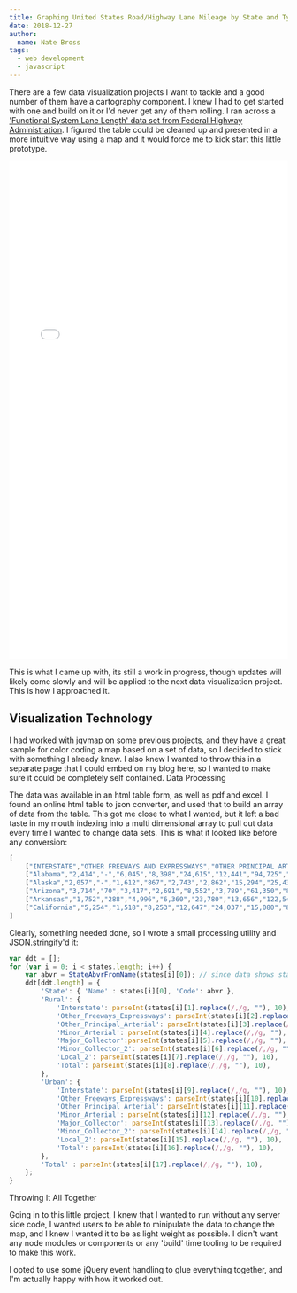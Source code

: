 ```yaml
---
title: Graphing United States Road/Highway Lane Mileage by State and Type Of Road 
date: 2018-12-27
author: 
  name: Nate Bross
tags: 
  - web development
  - javascript
---
```

There are a few data visualization projects I want to tackle and a good number of them have a cartography component. I knew I had to get started with one and build on it or I'd never get any of them rolling. I ran across a ['Functional System Lane Length' data set from Federal Highway Administration](https://www.fhwa.dot.gov/policyinformation/statistics/2017/hm60.cfm). I figured the table could be cleaned up and presented in a more intuitive way using a map and it would force me to kick start this little prototype.

<iframe src="/highway-map-data/map.html" frameborder="0" style="width: 100%; height: 900px;"></iframe>

This is what I came up with, its still a work in progress, though updates will likely come slowly and will be applied to the next data visualization project. This is how I approached it.

## Visualization Technology

I had worked with jqvmap on some previous projects, and they have a great sample for color coding a map based on a set of data, so I decided to stick with something I already knew. I also knew I wanted to throw this in a separate page that I could embed on my blog here, so I wanted to make sure it could be completely self contained.
Data Processing

The data was available in an html table form, as well as pdf and excel. I found an online html table to json converter, and used that to build an array of data from the table. This got me close to what I wanted, but it left a bad taste in my mouth indexing into a multi dimensional array to pull out data every time I wanted to change data sets. This is what it looked like before any conversion:

```js
[
    ["INTERSTATE","OTHER FREEWAYS AND EXPRESSWAYS","OTHER PRINCIPAL ARTERIAL","MINOR ARTERIAL","MAJOR COLLECTOR","MINOR COLLECTOR (2)","LOCAL (2)","TOTAL","INTERSTATE","OTHER FREEWAYS AND EXPRESSWAYS","OTHER PRINCIPAL ARTERIAL","MINOR ARTERIAL","MAJOR COLLECTOR","MINOR COLLECTOR","LOCAL (2)","TOTAL","",""  ],
    ["Alabama","2,414","-","6,045","8,398","24,615","12,441","94,725","148,638","2,189","138","4,905","6,070","7,547","372","41,481","62,701","211,339"  ],
    ["Alaska","2,057","-","1,612","867","2,743","2,862","15,294","25,434","303","-","503","475","510","472","3,898","6,162","31,597"  ],
    ["Arizona","3,714","70","3,417","2,691","8,552","3,789","61,350","83,584","1,462","1,552","3,771","9,278","4,352","456","40,505","61,375","144,959"  ],
    ["Arkansas","1,752","288","4,996","6,360","23,780","13,656","122,548","173,378","1,469","424","2,208","4,364","4,504","499","23,685","37,154","210,532"  ],
    ["California","5,254","1,518","8,253","12,647","24,037","15,080","82,233","149,022","9,671","9,283","25,149","30,758","27,593","644","142,263","245,361","394,383"  ],
]
```

Clearly, something needed done, so I wrote a small processing utility and JSON.stringify'd it:

```js
var ddt = [];
for (var i = 0; i < states.length; i++) {
    var abvr = StateAbvrFromName(states[i][0]); // since data shows state name and jqvmap uses state code, il, ca, etc
    ddt[ddt.length] = {
        'State': { 'Name' : states[i][0], 'Code': abvr },
        'Rural': {
            'Interstate': parseInt(states[i][1].replace(/,/g, ""), 10),
            'Other_Freeways_Expressways': parseInt(states[i][2].replace(/,/g, ""), 10),
            'Other_Principal_Arterial': parseInt(states[i][3].replace(/,/g, ""), 10),
            'Minor_Arterial': parseInt(states[i][4].replace(/,/g, ""), 10),
            'Major_Collector':parseInt(states[i][5].replace(/,/g, ""), 10),
            'Minor_Collector_2': parseInt(states[i][6].replace(/,/g, ""), 10),
            'Local_2': parseInt(states[i][7].replace(/,/g, ""), 10),
            'Total': parseInt(states[i][8].replace(/,/g, ""), 10),
        },
        'Urban': {
            'Interstate': parseInt(states[i][9].replace(/,/g, ""), 10),
            'Other_Freeways_Expressways': parseInt(states[i][10].replace(/,/g, ""), 10),
            'Other_Principal_Arterial': parseInt(states[i][11].replace(/,/g, ""), 10),
            'Minor_Arterial': parseInt(states[i][12].replace(/,/g, ""), 10),
            'Major_Collector': parseInt(states[i][13].replace(/,/g, ""), 10),
            'Minor_Collector_2': parseInt(states[i][14].replace(/,/g, ""), 10),
            'Local_2': parseInt(states[i][15].replace(/,/g, ""), 10),
            'Total': parseInt(states[i][16].replace(/,/g, ""), 10),
        },
        'Total' : parseInt(states[i][17].replace(/,/g, ""), 10),
    };
}
```

Throwing It All Together

Going in to this little project, I knew that I wanted to run without any server side code, I wanted users to be able to minipulate the data to change the map, and I knew I wanted it to be as light weight as possible. I didn't want any node modules or components or any 'build' time tooling to be required to make this work.

I opted to use some jQuery event handling to glue everything together, and I'm actually happy with how it worked out.
